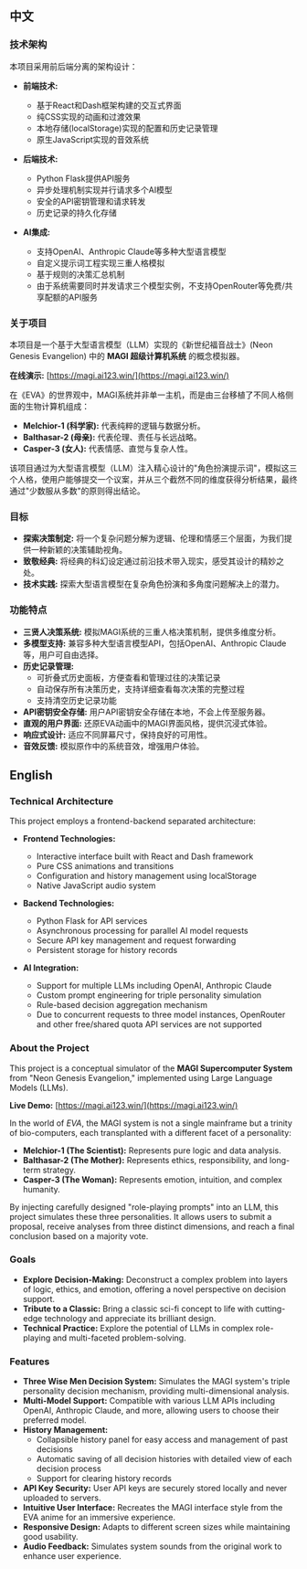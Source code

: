 ## 中文


### 技术架构

本项目采用前后端分离的架构设计：

* **前端技术:**
  * 基于React和Dash框架构建的交互式界面
  * 纯CSS实现的动画和过渡效果
  * 本地存储(localStorage)实现的配置和历史记录管理
  * 原生JavaScript实现的音效系统

* **后端技术:**
  * Python Flask提供API服务
  * 异步处理机制实现并行请求多个AI模型
  * 安全的API密钥管理和请求转发
  * 历史记录的持久化存储

* **AI集成:**
  * 支持OpenAI、Anthropic Claude等多种大型语言模型
  * 自定义提示词工程实现三重人格模拟
  * 基于规则的决策汇总机制
  * 由于系统需要同时并发请求三个模型实例，不支持OpenRouter等免费/共享配额的API服务

### 关于项目

本项目是一个基于大型语言模型（LLM）实现的《新世纪福音战士》(Neon Genesis Evangelion) 中的 **MAGI 超级计算机系统** 的概念模拟器。

**在线演示:** [https://magi.ai123.win/](https://magi.ai123.win/)

在《EVA》的世界观中，MAGI系统并非单一主机，而是由三台移植了不同人格侧面的生物计算机组成：



* **Melchior-1 (科学家):** 代表纯粹的逻辑与数据分析。
* **Balthasar-2 (母亲):** 代表伦理、责任与长远战略。
* **Casper-3 (女人):** 代表情感、直觉与复杂人性。

该项目通过为大型语言模型（LLM）注入精心设计的"角色扮演提示词"，模拟这三个人格，使用户能够提交一个议案，并从三个截然不同的维度获得分析结果，最终通过"少数服从多数"的原则得出结论。


### 目标



* **探索决策制定:** 将一个复杂问题分解为逻辑、伦理和情感三个层面，为我们提供一种新颖的决策辅助视角。
* **致敬经典:** 将经典的科幻设定通过前沿技术带入现实，感受其设计的精妙之处。
* **技术实践:** 探索大型语言模型在复杂角色扮演和多角度问题解决上的潜力。

### 功能特点

* **三贤人决策系统:** 模拟MAGI系统的三重人格决策机制，提供多维度分析。
* **多模型支持:** 兼容多种大型语言模型API，包括OpenAI、Anthropic Claude等，用户可自由选择。
* **历史记录管理:** 
  * 可折叠式历史面板，方便查看和管理过往的决策记录
  * 自动保存所有决策历史，支持详细查看每次决策的完整过程
  * 支持清空历史记录功能
* **API密钥安全存储:** 用户API密钥安全存储在本地，不会上传至服务器。
* **直观的用户界面:** 还原EVA动画中的MAGI界面风格，提供沉浸式体验。
* **响应式设计:** 适应不同屏幕尺寸，保持良好的可用性。
* **音效反馈:** 模拟原作中的系统音效，增强用户体验。


## English


### Technical Architecture

This project employs a frontend-backend separated architecture:

* **Frontend Technologies:**
  * Interactive interface built with React and Dash framework
  * Pure CSS animations and transitions
  * Configuration and history management using localStorage
  * Native JavaScript audio system

* **Backend Technologies:**
  * Python Flask for API services
  * Asynchronous processing for parallel AI model requests
  * Secure API key management and request forwarding
  * Persistent storage for history records

* **AI Integration:**
  * Support for multiple LLMs including OpenAI, Anthropic Claude
  * Custom prompt engineering for triple personality simulation
  * Rule-based decision aggregation mechanism
  * Due to concurrent requests to three model instances, OpenRouter and other free/shared quota API services are not supported

### About the Project

This project is a conceptual simulator of the **MAGI Supercomputer System** from "Neon Genesis Evangelion," implemented using Large Language Models (LLMs).

**Live Demo:** [https://magi.ai123.win/](https://magi.ai123.win/)

In the world of *EVA*, the MAGI system is not a single mainframe but a trinity of bio-computers, each transplanted with a different facet of a personality:



* **Melchior-1 (The Scientist):** Represents pure logic and data analysis.
* **Balthasar-2 (The Mother):** Represents ethics, responsibility, and long-term strategy.
* **Casper-3 (The Woman):** Represents emotion, intuition, and complex humanity.

By injecting carefully designed "role-playing prompts" into an LLM, this project simulates these three personalities. It allows users to submit a proposal, receive analyses from three distinct dimensions, and reach a final conclusion based on a majority vote.


### Goals



* **Explore Decision-Making:** Deconstruct a complex problem into layers of logic, ethics, and emotion, offering a novel perspective on decision support.
* **Tribute to a Classic:** Bring a classic sci-fi concept to life with cutting-edge technology and appreciate its brilliant design.
* **Technical Practice:** Explore the potential of LLMs in complex role-playing and multi-faceted problem-solving.

### Features

* **Three Wise Men Decision System:** Simulates the MAGI system's triple personality decision mechanism, providing multi-dimensional analysis.
* **Multi-Model Support:** Compatible with various LLM APIs including OpenAI, Anthropic Claude, and more, allowing users to choose their preferred model.
* **History Management:** 
  * Collapsible history panel for easy access and management of past decisions
  * Automatic saving of all decision histories with detailed view of each decision process
  * Support for clearing history records
* **API Key Security:** User API keys are securely stored locally and never uploaded to servers.
* **Intuitive User Interface:** Recreates the MAGI interface style from the EVA anime for an immersive experience.
* **Responsive Design:** Adapts to different screen sizes while maintaining good usability.
* **Audio Feedback:** Simulates system sounds from the original work to enhance user experience.